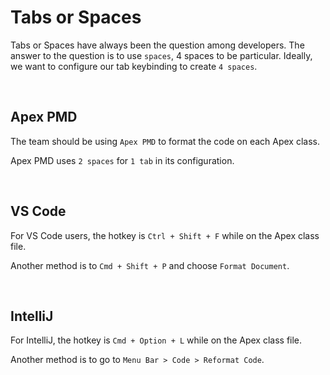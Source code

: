 # Tabs or Spaces
Tabs or Spaces have always been the question among developers. The answer to the question is to use `spaces`, 4 spaces to be particular. Ideally, we want to configure our tab keybinding to create `4 spaces`.

<br>

## Apex PMD
The team should be using `Apex PMD` to format the code on each Apex class.

Apex PMD uses `2 spaces` for `1 tab` in its configuration.

<br>

## VS Code

For VS Code users, the hotkey is `Ctrl + Shift + F` while on the Apex class file.

Another method is to `Cmd + Shift + P` and choose `Format Document`.

<br>

## IntelliJ

For IntelliJ, the hotkey is `Cmd + Option + L` while on the Apex class file.

Another method is to go to `Menu Bar > Code > Reformat Code`.